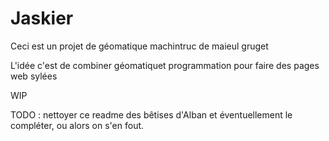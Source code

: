 # Jaskier

Ceci est un projet de géomatique machintruc de maieul gruget

L'idée c'est de combiner géomatiquet programmation pour faire des pages web sylées

WIP

TODO : nettoyer ce readme des bêtises d'Alban et éventuellement le compléter, ou alors on s'en fout.

